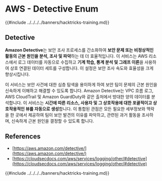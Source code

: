 # AWS - Detective Enum

{{#include ../../../../banners/hacktricks-training.md}}

## Detective

**Amazon Detective**는 보안 조사 프로세스를 간소화하여 **보안 문제 또는 비정상적인 활동의 근본 원인을 분석, 조사 및 파악**하는 데 더 효율적입니다. 이 서비스는 AWS 리소스에서 로그 데이터를 자동으로 수집하고 **기계 학습, 통계 분석 및 그래프 이론**을 사용하여 상호 연결된 데이터 세트를 구성합니다. 이 설정은 보안 조사 속도와 효율성을 크게 향상시킵니다.

이 서비스는 보안 사건에 대한 심층 탐색을 용이하게 하여 보안 팀이 문제의 근본 원인을 신속하게 이해하고 해결할 수 있도록 합니다. Amazon Detective는 VPC 흐름 로그, AWS CloudTrail 및 Amazon GuardDuty와 같은 출처에서 방대한 양의 데이터를 분석합니다. 이 서비스는 **시간에 따른 리소스, 사용자 및 그 상호작용에 대한 포괄적이고 상호작용적인 뷰를 자동으로 생성**합니다. 이 통합된 관점은 모든 필요한 세부정보와 맥락을 한 곳에서 제공하여 팀이 보안 발견의 이유를 파악하고, 관련된 과거 활동을 조사하며, 신속하게 근본 원인을 결정할 수 있도록 합니다.

## References

- [https://aws.amazon.com/detective/](https://aws.amazon.com/detective/)
- [https://cloudsecdocs.com/aws/services/logging/other/#detective](https://cloudsecdocs.com/aws/services/logging/other/#detective)

{{#include ../../../../banners/hacktricks-training.md}}
